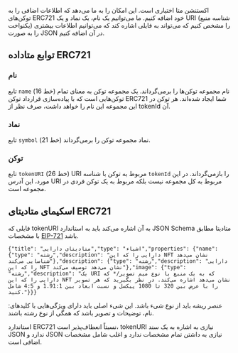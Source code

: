 اکستنشن متا اختیاری است. این امکان را به ما می‌دهد که اطلاعات اضافی را به توکن‌های ERC721 خود اضافه کنیم. ما می‌توانیم یک نام، یک نماد و یک URI (شناسه منبع یکنواخت) را مشخص کنیم که می‌تواند به فایلی اشاره کند که می‌توانیم اطلاعات بیشتری را به صورت JSON در آن اضافه کنیم.

## توابع متاداده ERC721

### نام

تابع `name` (خط 16) نام مجموعه توکن‌ها را برمی‌گرداند. یک مجموعه توکن به معنای تمام توکن‌هایی است که با پیاده‌سازی قرارداد توکن ERC721 شما ایجاد شده‌اند. هر توکن در این مجموعه این نام را خواهد داشت، صرف نظر از tokenId آن.

### نماد

تابع `symbol` (خط 21) نماد مجموعه توکن را برمی‌گرداند.

### توکن

تابع `tokenURI` (خط 26) URI مربوط به توکن با شناسه `tokenId` را بازمی‌گرداند. در این مورد، این آدرس URI مربوط به کل مجموعه نیست بلکه مربوط به یک توکن فردی در مجموعه است.

## اسکیمای متادیتای ERC721

فایلی که tokenURI به آن اشاره می‌کند باید به استاندارد JSON Schema متادیتا مطابق با مشخصات <a href="https://eips.ethereum.org/EIPS/eip-721#specification" target="_blank">EIP-721</a> باشد.

```
{"title": "متادیتای دارایی","type": "اشیاء","properties": {"name": {"type": "رشته","description": "دارایی را که این NFT نشان می‌دهد شناسایی می‌کند"},"description": {"type": "رشته","description": "دارایی را که این NFT نشان می‌دهد توصیف می‌کند"},"image": {"type": "رشته","description": "یک URI که به یک منبع با نوع میم تصویر/* که دارایی را که این NFT نشان می‌دهد اشاره می‌کند. در نظر بگیرید که هر تصویر را با عرض بین 320 تا 1080 پیکسل و نسبت ابعاد بین 1.91:1 و 4:5 شامل کنید."}}}
```

عنصر ریشه باید از نوع شیء باشد. این شیء اصلی باید دارای ویژگی‌هایی با کلیدهای: نام، توضیحات و تصویر باشد که همگی از نوع رشته باشند.

استاندارد ERC721 نسبتاً انعطاف‌پذیر است، tokenURI نیازی به اشاره به یک سند JSON ندارد و JSON نیازی به داشتن تمام مشخصات ندارد و اغلب شامل مشخصات اضافی است.